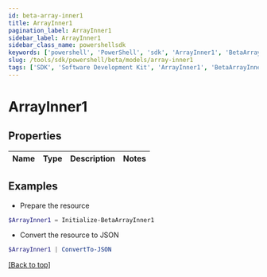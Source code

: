 ```yaml
---
id: beta-array-inner1
title: ArrayInner1
pagination_label: ArrayInner1
sidebar_label: ArrayInner1
sidebar_class_name: powershellsdk
keywords: ['powershell', 'PowerShell', 'sdk', 'ArrayInner1', 'BetaArrayInner1']
slug: /tools/sdk/powershell/beta/models/array-inner1
tags: ['SDK', 'Software Development Kit', 'ArrayInner1', 'BetaArrayInner1']
---
```


# ArrayInner1

## Properties

| Name | Type | Description | Notes |
| ---- | ---- | ----------- | ----- |

## Examples

- Prepare the resource

```powershell
$ArrayInner1 = Initialize-BetaArrayInner1
```

- Convert the resource to JSON

```powershell
$ArrayInner1 | ConvertTo-JSON
```

[[Back to top]](#)
